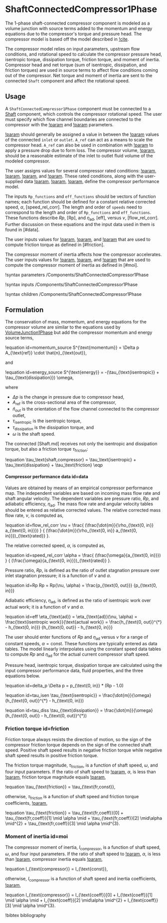 # ShaftConnectedCompressor1Phase

The 1-phase shaft-connected compressor component is modeled as a volume junction with source terms added to the momentum and energy equations due to the compressor's torque and pressure head. The compressor model is based off the model described in [!cite](CompressorR5).

The compressor model relies on input parameters, upstream flow conditions, and rotational speed to calculate the compressor pressure head, isentropic torque, dissipation torque, friction torque, and moment of inertia. Compressor head and net torque (sum of isentropic, dissipation, and friction torques) are used in source terms to affect flow conditions coming out of the compressor. Net torque and moment of inertia are sent to the connected `Shaft` component and affect the rotational speed.

## Usage

A `ShaftConnectedCompressor1Phase` component must be connected to a [Shaft](Shaft.md) component, which controls the compressor rotational speed. The user must specify which flow channel boundaries are connected to the compressor with the [!param](/Components/ShaftConnectedCompressor1Phase/inlet) and [!param](/Components/ShaftConnectedCompressor1Phase/outlet) parameters.

[!param](/Components/ShaftConnectedCompressor1Phase/A_ref) should generally be assigned a value in between the [!param](/Components/FlowChannel1Phase/A) values of the connected `inlet` or `outlet`. `A_ref` can act as a means to scale the compressor head. `A_ref` can also be used in combination with [!param](/Components/ShaftConnectedCompressor1Phase/K) to apply a pressure drop due to form loss. The compressor volume, [!param](/Components/ShaftConnectedCompressor1Phase/volume), should be a reasonable estimate of the inlet to outlet fluid volume of the modeled compressor.

The user assigns values for several compressor rated conditions: [!param](/Components/ShaftConnectedCompressor1Phase/omega_rated), [!param](/Components/ShaftConnectedCompressor1Phase/mdot_rated), [!param](/Components/ShaftConnectedCompressor1Phase/rho0_rated), and [!param](/Components/ShaftConnectedCompressor1Phase/c0_rated). These rated conditions, along with the user-supplied data [!param](/Components/ShaftConnectedCompressor1Phase/Rp_functions), [!param](/Components/ShaftConnectedCompressor1Phase/eff_functions), [!param](/Components/ShaftConnectedCompressor1Phase/speeds), define the compressor performance model.

The inputs `Rp_functions` and `eff_functions` should be vectors of function names; each function should be defined for a constant relative corrected speed, $\alpha$, [speed_rel_corr]. The length and order of `speeds` need to correspond to the length and order of `Rp_functions` and `eff_functions`. These functions describe $Rp$, [Rp], and $\eta_{\text{ad}}$, [eff], versus $\nu$, [flow_rel_corr]. Further discussion on these equations and the input data used in them is found in [#data].

The user inputs values for [!param](/Components/ShaftConnectedCompressor1Phase/tau_fr_coeff), [!param](/Components/ShaftConnectedCompressor1Phase/tau_fr_const), and [!param](/Components/ShaftConnectedCompressor1Phase/speed_cr_fr) that are used to compute friction torque as defined in [#friction].

The compressor moment of inertia affects how the compressor accelerates. The user inputs values for [!param](/Components/ShaftConnectedCompressor1Phase/inertia_coeff), [!param](/Components/ShaftConnectedCompressor1Phase/inertia_const), and [!param](/Components/ShaftConnectedCompressor1Phase/speed_cr_I) that are used to compute the compressor moment of inertia as defined in [#moi].

!syntax parameters /Components/ShaftConnectedCompressor1Phase

!syntax inputs /Components/ShaftConnectedCompressor1Phase

!syntax children /Components/ShaftConnectedCompressor1Phase

## Formulation

The conservation of mass, momentum, and energy equations for the compressor volume are similar to the equations used by [VolumeJunction1Phase](VolumeJunction1Phase.md) but add the compressor momentum and energy source terms,

!equation id=momentum_source
S^{\text{momentum}} = \Delta p A_{\text{ref}} \cdot \hat{n}_{\text{out}},

and

!equation id=energy_source
S^{\text{energy}} = -(\tau_{\text{isentropic}} + \tau_{\text{dissipation}}) \omega,

where

- $\Delta p$ is the change in pressure due to compressor head,
- $A_{\text{ref}}$ is the cross-sectional area of the compressor,
- $\hat{n}_{out}$ is the orientation of the flow channel connected to the compressor outlet,
- $\tau_{\text{isentropic}}$ is the isentropic torque,
- $\tau_{\text{dissipation}}$ is the dissipation torque, and
- $\omega$ is the shaft speed.

The connected [Shaft.md] receives not only the isentropic and dissipation torque,
but also a friction torque $\tau_\text{friction}$:

!equation
\tau_\text{shaft,compressor} = \tau_\text{isentropic} + \tau_\text{dissipation} + \tau_\text{friction} \eqp

#### Compressor performance data id=data

Values are obtained by means of an empirical compressor performance map. The independent variables are based on incoming mass flow rate and shaft angular velocity. The dependent variables are pressure ratio, $Rp$, and adiabatic efficiency, $\eta_{\text{ad}}$. The mass flow rate and angular velocity tables should be entered as relative corrected values. The relative corrected mass flow rate, $\nu$, is computed as,

!equation id=flow_rel_corr
\nu = \frac{ (\frac{\dot{m}}{\rho_{\text{0, in}} a_{\text{0, in}}}) } { (\frac{\dot{m}}{\rho_{\text{0, in}} a_{\text{0, in}}})_{\text{rated}} }.

The relative corrected speed, $\alpha$, is computed as,

!equation id=speed_rel_corr
\alpha = \frac{ (\frac{\omega}{a_{\text{0, in}}}) } { (\frac{\omega}{a_{\text{0, in}}})_{\text{rated}} }.

Pressure ratio, $Rp$, is defined as the ratio of outlet stagnation pressure over inlet stagnation pressure; it is a function of $\nu$ and $\alpha$.

!equation id=Rp
Rp = Rp(\nu, \alpha) = \frac{p_{\text{0, out}}} {p_{\text{0, in}}}

Adiabatic efficiency, $\eta_{\text{ad}}$, is defined as the ratio of isentropic work over actual work; it is a function of $\nu$ and $\alpha$.

!equation id=eff
\eta_{\text{ad}} = \eta_{\text{ad}}(\nu, \alpha) = \frac{\text{isentropic work}}{\text{actual work}} = \frac{h_{\text{0, out}}^{*} - h_{\text{0, in}}} {h_{\text{0, out}} - h_{\text{0, in}}}

The user should enter functions of $Rp$ and $\eta_{\text{ad}}$ versus $\nu$ for a range of constant speeds, $\alpha = \text{const}$. These functions are typically entered as data tables. The model linearly interpolates using the constant speed data tables to compute $Rp$ and $\eta_{\text{ad}}$ for the actual current compressor shaft speed.

Pressure head, isentropic torque, dissipation torque are calculated using the input compressor performance data, fluid properties, and the three equations below.

!equation id=delta_p
\Delta p = p_{\text{0, in}} * (Rp - 1.0)

!equation id=tau_isen
\tau_{\text{isentropic}} = \frac{\dot{m}}{\omega} (h_{\text{0, out}}^{*} - h_{\text{0, in}})

!equation id=tau_diss
\tau_{\text{dissipation}} = \frac{\dot{m}}{\omega} (h_{\text{0, out}} - h_{\text{0, out}}^{*})

### Friction torque id=friction

Friction torque always resists the direction of motion, so the sign of the compressor friction torque depends on the sign of the connected shaft speed. Positive shaft speed results in negative friction torque while negative shaft speed results in positive friction torque.

The friction torque magnitude, $\tau_{\text{friction}}$, is a function of shaft speed, $\omega$, and four input parameters. If the ratio of shaft speed to [!param](/Components/ShaftConnectedCompressor1Phase/omega_rated), $\alpha$, is less than [!param](/Components/ShaftConnectedCompressor1Phase/speed_cr_fr), friction torque magnitude equals [!param](/Components/ShaftConnectedCompressor1Phase/tau_fr_const),

!equation
\tau_{\text{friction}} = \tau_{\text{fr,const}},


otherwise, $\tau_{\text{friction}}$ is a function of shaft speed and friction torque coefficients, [!param](/Components/ShaftConnectedCompressor1Phase/tau_fr_coeff),

!equation
\tau_{\text{friction}} = \tau_{\text{fr,coeff}}[0] + \tau_{\text{fr,coeff}}[1] \mid \alpha \mid + \tau_{\text{fr,coeff}}[2] \mid\alpha \mid^{2} + \tau_{\text{fr,coeff}}[3] \mid \alpha \mid^{3}.


### Moment of inertia id=moi

The compressor moment of inertia, $I_{\text{compressor}}$, is a function of shaft speed, $\omega$, and four input parameters. If the ratio of shaft speed to [!param](/Components/ShaftConnectedCompressor1Phase/omega_rated), $\alpha$, is less than [!param](/Components/ShaftConnectedCompressor1Phase/speed_cr_I), compressor inertia equals [!param](/Components/ShaftConnectedCompressor1Phase/inertia_const),

!equation
I_{\text{compressor}} = I_{\text{const}},


otherwise, $I_{\text{compressor}}$ is a function of shaft speed and inertia coefficients, [!param](/Components/ShaftConnectedCompressor1Phase/inertia_coeff),

!equation
I_{\text{compressor}} = I_{\text{coeff}}[0] + I_{\text{coeff}}[1] \mid \alpha \mid + I_{\text{coeff}}[2] \mid\alpha \mid^{2} + I_{\text{coeff}}[3] \mid \alpha \mid^{3}.


!bibtex bibliography
